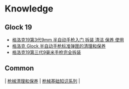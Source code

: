 # Knowledge
## Glock 19
* [格洛克19第3代9mm 半自动手枪入门 拆装 清洁 保养 使用](https://www.youtube.com/watch?v=PWhuUZjbvEk) 
* [格洛克 Glock 半自动手枪标准弹匣的清理和保养](https://www.youtube.com/watch?v=AhEUblmvW64) 
* [格洛克19第三代9毫米手枪完全拆装](https://www.youtube.com/watch?v=5KZcI62q3_s)

## Common
| [枪械清理和保养](https://www.youtube.com/watch?v=PWhuUZjbvEk&list=PLt1x31oUJ8OXuyo-QBN4ttfUWRgohR9V4) | [枪械基础知识系列](https://www.youtube.com/watch?v=26Q8ReFcsf4&list=PLt1x31oUJ8OWFBA-OYx8hTxi0RO89UM8i) |


